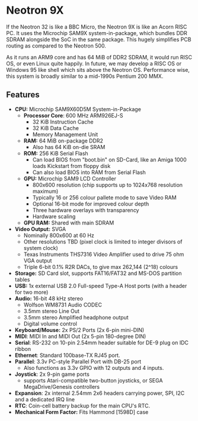 # Neotron 9X

If the Neotron 32 is like a BBC Micro, the Neotron 9X is like an Acorn RISC PC. It uses the Microchip SAM9X system-in-package, which bundles DDR SDRAM alongside the SoC in the same package. This hugely simplifies PCB routing as compared to the Neotron 500.

As it runs an ARM9 core and has 64 MiB of DDR2 SDRAM, it would run RISC OS, or even Linux quite happily. In future, we may develop a RISC OS or Windows 95 like shell which sits above the Neotron OS. Performance wise, this system is broadly similar to a mid-1990s Pentium 200 MMX.

## Features

* **CPU:** Microchip SAM9X60D5M System-in-Package
  * **Processor Core**: 600 MHz ARM926EJ-S
    * 32 KiB Instruction Cache
    * 32 KiB Data Cache
    * Memory Management Unit
  * **RAM:** 64 MiB on-package DDR2
    * Also has 64 KiB on-die SRAM
  * **ROM:** 256 KiB Serial Flash
    * Can load BIOS from "boot.bin" on SD-Card, like an Amiga 1000 loads Kickstart from floppy disk
    * Can also load BIOS into RAM from Serial Flash
  * **GPU:** Microchip SAM9 LCD Controller
    * 800x600 resolution (chip supports up to 1024x768 resolution maximum)
    * Typically 16 or 256 colour pallete mode to save Video RAM
    * Optional 16-bit mode for improved colour depth
    * Three hardware overlays with transparency
    * Hardware scaling
  * **GPU RAM:** Shared with main SDRAM
* **Video Output:** SVGA
  * Nominally 800x600 at 60 Hz
  * Other resolutions TBD (pixel clock is limited to integer divisors of system clock)
  * Texas Instruments THS7316 Video Amplifier used to drive 75 ohm VGA output
  * Triple 6-bit 0.1% R2R DACs, to give max 262,144 (2^18) colours
* **Storage:** SD Card slot, supports FAT16/FAT32 and MS-DOS partition tables
* **USB:** 1x external USB 2.0 Full-speed Type-A Host ports (with a header for two more)
* **Audio:** 16-bit 48 kHz stereo
  * Wolfson WM8731 Audio CODEC
  * 3.5mm stereo Line Out
  * 3.5mm stereo Amplified headphone output
  * Digital volume control
* **Keyboard/Mouse:** 2x PS/2 Ports (2x 6-pin mini-DIN)
* **MIDI**: MIDI In and MIDI Out (2x 5-pin 180-degree DIN)
* **Serial**: RS-232 on 10-pin 2.54mm header suitable for DE-9 plug on IDC ribbon
* **Ethernet**: Standard 100base-TX RJ45 port.
* **Parallel**: 3.3v PC-style Parallel Port with DB-25 port
  * Also functions as 3.3v GPIO with 12 outputs and 4 inputs.
* **Joystick**: 2x 9-pin game ports
  * supports Atari-compatible two-button joysticks, or SEGA MegaDrive/Genesis controllers
* **Expansion**: 2x internal 2.54mm 2x6 headers carrying power, SPI, I2C and a dedicated IRQ line
* **RTC**: Coin-cell battery backup for the main CPU's RTC.
* **Mechanical Form Factor:** Fits Hammond [1598D] case
